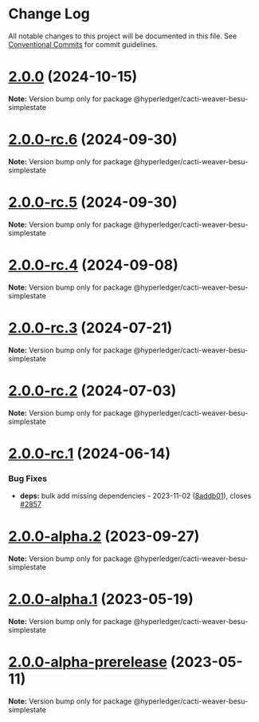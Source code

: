 # Change Log

All notable changes to this project will be documented in this file.
See [Conventional Commits](https://conventionalcommits.org) for commit guidelines.

# [2.0.0](https://github.com/hyperledger-cacti/cacti/samples/besu/simplestate/compare/v2.0.0-rc.7...v2.0.0) (2024-10-15)

**Note:** Version bump only for package @hyperledger/cacti-weaver-besu-simplestate

# [2.0.0-rc.6](https://github.com/hyperledger/cacti/samples/besu/simplestate/compare/v2.0.0-rc.5...v2.0.0-rc.6) (2024-09-30)

**Note:** Version bump only for package @hyperledger/cacti-weaver-besu-simplestate

# [2.0.0-rc.5](https://github.com/hyperledger/cacti/samples/besu/simplestate/compare/v2.0.0-rc.4...v2.0.0-rc.5) (2024-09-30)

**Note:** Version bump only for package @hyperledger/cacti-weaver-besu-simplestate

# [2.0.0-rc.4](https://github.com/hyperledger/cacti/samples/besu/simplestate/compare/v2.0.0-rc.3...v2.0.0-rc.4) (2024-09-08)

**Note:** Version bump only for package @hyperledger/cacti-weaver-besu-simplestate

# [2.0.0-rc.3](https://github.com/hyperledger/cacti/samples/besu/simplestate/compare/v2.0.0-rc.2...v2.0.0-rc.3) (2024-07-21)

**Note:** Version bump only for package @hyperledger/cacti-weaver-besu-simplestate

# [2.0.0-rc.2](https://github.com/hyperledger/cacti/samples/besu/simplestate/compare/v2.0.0-rc.1...v2.0.0-rc.2) (2024-07-03)

**Note:** Version bump only for package @hyperledger/cacti-weaver-besu-simplestate

# [2.0.0-rc.1](https://github.com/hyperledger/cacti/samples/besu/simplestate/compare/v2.0.0-alpha.2...v2.0.0-rc.1) (2024-06-14)

### Bug Fixes

* **deps:** bulk add missing dependencies - 2023-11-02 ([8addb01](https://github.com/hyperledger/cacti/samples/besu/simplestate/commit/8addb018b6d124d54d9d948bbaeba6ea33b67153)), closes [#2857](https://github.com/hyperledger/cacti/samples/besu/simplestate/issues/2857)

# [2.0.0-alpha.2](https://github.com/hyperledger/cacti/samples/besu/simplestate/compare/v2.0.0-alpha.1...v2.0.0-alpha.2) (2023-09-27)

**Note:** Version bump only for package @hyperledger/cacti-weaver-besu-simplestate

# [2.0.0-alpha.1](https://github.com/hyperledger/cacti/samples/besu/simplestate/compare/v2.0.0-alpha-prerelease...v2.0.0-alpha.1) (2023-05-19)

**Note:** Version bump only for package @hyperledger/cacti-weaver-besu-simplestate

# [2.0.0-alpha-prerelease](https://github.com/hyperledger/cacti/samples/besu/simplestate/compare/v1.2.0...v2.0.0-alpha-prerelease) (2023-05-11)

**Note:** Version bump only for package @hyperledger/cacti-weaver-besu-simplestate
